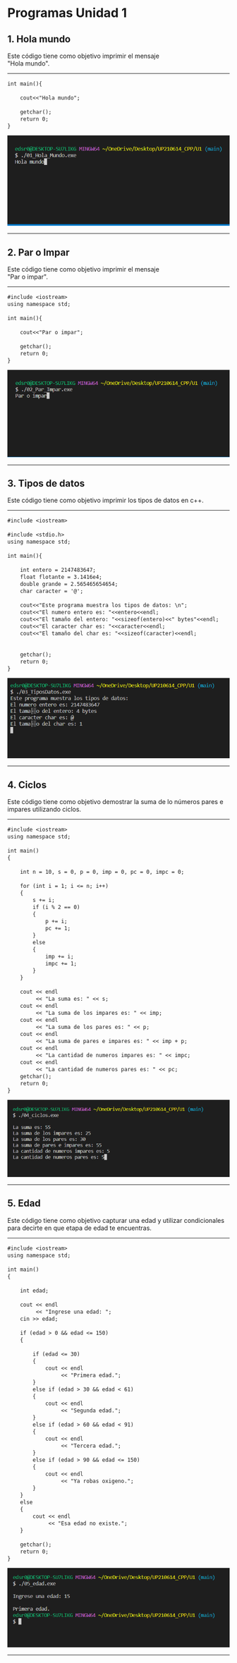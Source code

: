 # Programas Unidad 1

## 1. Hola mundo

Este código tiene como objetivo imprimir el mensaje   
"Hola mundo".

- - -
```
int main(){

    cout<<"Hola mundo";

    getchar();
    return 0;
}
```
![](img/Screenshot_1.png)

- - - 

## 2. Par o Impar

Este código tiene como objetivo imprimir el mensaje   
"Par o impar".

- - -
```
#include <iostream>
using namespace std;

int main(){

    cout<<"Par o impar";

    getchar();
    return 0;
}
```
![](img/Screenshot_2.png)

- - - 

## 3. Tipos de datos

Este código tiene como objetivo imprimir los tipos de datos en c++.

- - -
```
#include <iostream>

#include <stdio.h>
using namespace std;

int main(){
    
    int entero = 2147483647;
    float flotante = 3.1416e4;
    double grande = 2.565465654654;
    char caracter = '@';

    cout<<"Este programa muestra los tipos de datos: \n";
    cout<<"El numero entero es: "<<entero<<endl;
    cout<<"El tamaño del entero: "<<sizeof(entero)<<" bytes"<<endl;
    cout<<"El caracter char es: "<<caracter<<endl;
    cout<<"El tamaño del char es: "<<sizeof(caracter)<<endl;


    getchar();
    return 0;
}
```
![](img/Screenshot_3.png)

- - - 

## 4. Ciclos

Este código tiene como objetivo demostrar la suma de lo números pares e impares utilizando ciclos.

- - -
```
#include <iostream>
using namespace std;

int main()
{

    int n = 10, s = 0, p = 0, imp = 0, pc = 0, impc = 0;

    for (int i = 1; i <= n; i++)
    {
        s += i;
        if (i % 2 == 0)
        {
            p += i;
            pc += 1;
        }
        else
        {
            imp += i;
            impc += 1;
        }
    }

    cout << endl
         << "La suma es: " << s;
    cout << endl
         << "La suma de los impares es: " << imp;
    cout << endl
         << "La suma de los pares es: " << p;
    cout << endl
         << "La suma de pares e impares es: " << imp + p;
    cout << endl
         << "La cantidad de numeros impares es: " << impc;
    cout << endl
         << "La cantidad de numeros pares es: " << pc;
    getchar();
    return 0;
}

```
![](img/Screenshot_4.png)

- - - 

## 5. Edad

Este código tiene como objetivo capturar una edad y utilizar condicionales para decirte en que etapa de edad te encuentras.

- - -
```
#include <iostream>
using namespace std;

int main()
{

    int edad;

    cout << endl
         << "Ingrese una edad: ";
    cin >> edad;

    if (edad > 0 && edad <= 150)
    {

        if (edad <= 30)
        {
            cout << endl
                 << "Primera edad.";
        }
        else if (edad > 30 && edad < 61)
        {
            cout << endl
                 << "Segunda edad.";
        }
        else if (edad > 60 && edad < 91)
        {
            cout << endl
                 << "Tercera edad.";
        }
        else if (edad > 90 && edad <= 150)
        {
            cout << endl
                 << "Ya robas oxigeno.";
        }
    }
    else
    {
        cout << endl
             << "Esa edad no existe.";
    }

    getchar();
    return 0;
}
```
![](img/Screenshot_5.png)

- - - 